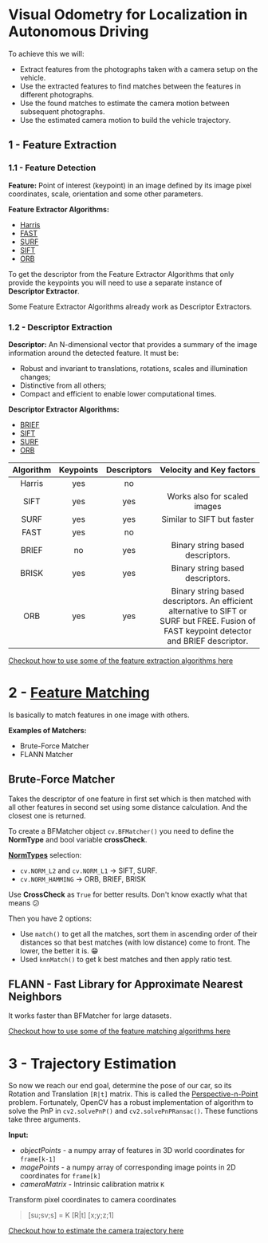 # Visual Odometry for Localization in Autonomous Driving

To achieve this we will:

- Extract features from the photographs taken with a camera setup on the vehicle.
- Use the extracted features to find matches between the features in different photographs.
- Use the found matches to estimate the camera motion between subsequent photographs.
- Use the estimated camera motion to build the vehicle trajectory.

## 1 - Feature Extraction

### 1.1 - Feature Detection

**Feature:** Point of interest (keypoint) in an image defined by its image pixel coordinates, scale, orientation and some other parameters.

**Feature Extractor Algorithms:**

- [Harris](https://docs.opencv.org/3.4.3/dc/d0d/tutorial_py_features_harris.html)
- [FAST](https://docs.opencv.org/3.4.3/df/d0c/tutorial_py_fast.html)
- [SURF](https://docs.opencv.org/3.4.3/df/dd2/tutorial_py_surf_intro.html)
- [SIFT](https://docs.opencv.org/3.4.3/da/df5/tutorial_py_sift_intro.html)
- [ORB](https://docs.opencv.org/3.4.3/d1/d89/tutorial_py_orb.html)

To get the descriptor from the Feature Extractor Algorithms that only provide the keypoints you will need to use a separate instance of **Descriptor Extractor**.

Some Feature Extractor Algorithms already work as Descriptor Extractors.

### 1.2 - Descriptor Extraction

**Descriptor:** An N-dimensional vector that provides a summary of the image information around the detected feature. It must be:

- Robust and invariant to translations, rotations, scales and illumination changes;
- Distinctive from all others;
- Compact and efficient to enable lower computational times.

**Descriptor Extractor Algorithms:**

- [BRIEF](https://docs.opencv.org/3.4.3/dc/d7d/tutorial_py_brief.html)
- [SIFT](https://docs.opencv.org/3.4.3/da/df5/tutorial_py_sift_intro.html)
- [SURF](https://docs.opencv.org/3.4.3/df/dd2/tutorial_py_surf_intro.html)
- [ORB](https://docs.opencv.org/3.4.3/d1/d89/tutorial_py_orb.html)

| Algorithm | Keypoints | Descriptors |                                                          Velocity and Key factors                                                          |
| :-------: | :-------: | :---------: | :----------------------------------------------------------------------------------------------------------------------------------------: |
|  Harris   |    yes    |     no      |                                                                                                                                            |
|   SIFT    |    yes    |     yes     |                                                        Works also for scaled images                                                        |
|   SURF    |    yes    |     yes     |                                                         Similar to SIFT but faster                                                         |
|   FAST    |    yes    |     no      |                                                                                                                                            |
|   BRIEF   |    no     |     yes     |                                                      Binary string based descriptors.                                                      |
|   BRISK   |    yes    |     yes     |                                                      Binary string based descriptors.                                                      |
|    ORB    |    yes    |     yes     | Binary string based descriptors. An efficient alternative to SIFT or SURF but FREE. Fusion of FAST keypoint detector and BRIEF descriptor. |

[Checkout how to use some of the feature extraction algorithms here]()

# 2 - [Feature Matching](https://docs.opencv.org/3.4.3/dc/dc3/tutorial_py_matcher.html)

Is basically to match features in one image with others.

**Examples of Matchers:**

- Brute-Force Matcher
- FLANN Matcher

## Brute-Force Matcher

Takes the descriptor of one feature in first set which is then matched with all other features in second set using some distance calculation. And the closest one is returned.

To create a BFMatcher object `cv.BFMatcher()` you need to define the **NormType** and bool variable **crossCheck**.

[**NormTypes**](https://docs.opencv.org/3.4.3/d2/de8/group__core__array.html#gad12cefbcb5291cf958a85b4b67b6149f) selection:

- `cv.NORM_L2` and `cv.NORM_L1` -> SIFT, SURF.
- `cv.NORM_HAMMING` -> ORB, BRIEF, BRISK

Use **CrossCheck** as `True` for better results. Don't know exactly what that means :confused:

Then you have 2 options:

- Use `match()` to get all the matches, sort them in ascending order of their distances so that best matches (with low distance) come to front. The lower, the better it is. :grin:
- Used `knnMatch()` to get k best matches and then apply ratio test.

## FLANN - Fast Library for Approximate Nearest Neighbors

It works faster than BFMatcher for large datasets.

[Checkout how to use some of the feature matching algorithms here]()

# 3 - Trajectory Estimation

So now we reach our end goal, determine the pose of our car, so its Rotation and Translation `[R|t]` matrix. This is called the [Perspective-n-Point](https://en.wikipedia.org/wiki/Perspective-n-Point) problem. Fortunately, OpenCV has a robust implementation of algorithm to solve the PnP in `cv2.solvePnP()` and `cv2.solvePnPRansac()`. These functions take three arguments.

**Input:**

- _objectPoints_ - a numpy array of features in 3D world coordinates for `frame[k-1]`
- _magePoints_ - a numpy array of corresponding image points in 2D coordinates for `frame[k]`
- _cameraMatrix_ - Intrinsic calibration matrix `K`

Transform pixel coordinates to camera coordinates

> [su;sv;s] = K [R|t] [x;y;z;1]

[Checkout how to estimate the camera trajectory here]()
